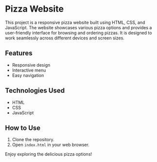 # Pizza Website

This project is a responsive pizza website built using HTML, CSS, and JavaScript. The website showcases various pizza options and provides a user-friendly interface for browsing and ordering pizzas. It is designed to work seamlessly across different devices and screen sizes.

## Features
- Responsive design
- Interactive menu
- Easy navigation

## Technologies Used
- HTML
- CSS
- JavaScript

## How to Use
1. Clone the repository.
2. Open `index.html` in your web browser.

Enjoy exploring the delicious pizza options!